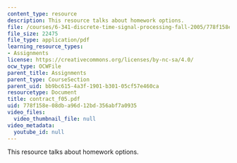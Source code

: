 ```yaml
---
content_type: resource
description: This resource talks about homework options.
file: /courses/6-341-discrete-time-signal-processing-fall-2005/778f158e08dba96d12bd356abf7a0935_contract_f05.pdf
file_size: 22475
file_type: application/pdf
learning_resource_types:
- Assignments
license: https://creativecommons.org/licenses/by-nc-sa/4.0/
ocw_type: OCWFile
parent_title: Assignments
parent_type: CourseSection
parent_uid: bb9bc615-4a3f-1901-b301-05cf57e460ca
resourcetype: Document
title: contract_f05.pdf
uid: 778f158e-08db-a96d-12bd-356abf7a0935
video_files:
  video_thumbnail_file: null
video_metadata:
  youtube_id: null
---
```

This resource talks about homework options.